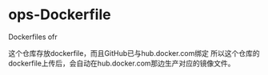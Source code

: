 # ops-Dockerfile
Dockerfiles  ofr

这个仓库存放dockerfile，而且GitHub已与hub.docker.com绑定
所以这个仓库的dockerfile上传后，会自动在hub.docker.com那边生产对应的镜像文件。
